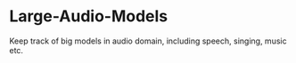 # Large-Audio-Models
Keep track of big models in audio domain, including speech, singing, music etc.
